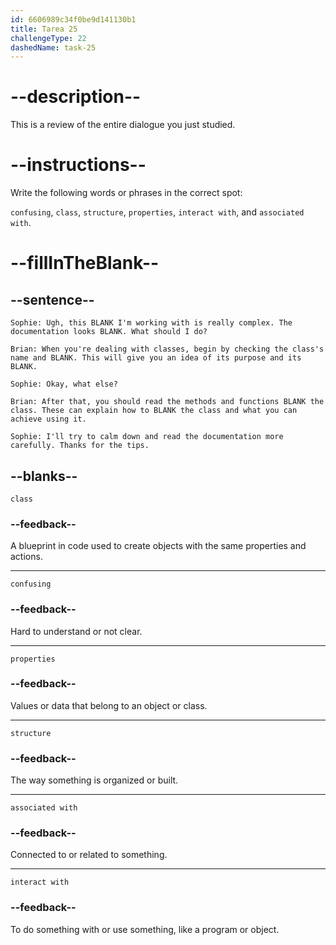 ```yaml
---
id: 6606989c34f0be9d141130b1
title: Tarea 25
challengeType: 22
dashedName: task-25
---
```


<!-- REVIEW -->

# --description--

This is a review of the entire dialogue you just studied.

# --instructions--

Write the following words or phrases in the correct spot:

`confusing`, `class`, `structure`, `properties`, `interact with`, and `associated with`.

# --fillInTheBlank--

## --sentence--

`Sophie: Ugh, this BLANK I'm working with is really complex. The documentation looks BLANK. What should I do?`

`Brian: When you're dealing with classes, begin by checking the class's name and BLANK. This will give you an idea of its purpose and its BLANK.`

`Sophie: Okay, what else?`

`Brian: After that, you should read the methods and functions BLANK the class. These can explain how to BLANK the class and what you can achieve using it.`

`Sophie: I'll try to calm down and read the documentation more carefully. Thanks for the tips.`

## --blanks--

`class`

### --feedback--

A blueprint in code used to create objects with the same properties and actions.

---

`confusing`

### --feedback--

Hard to understand or not clear.

---

`properties`

### --feedback--

Values or data that belong to an object or class.

---

`structure`

### --feedback--

The way something is organized or built.

---

`associated with`

### --feedback--

Connected to or related to something.

---

`interact with`

### --feedback--

To do something with or use something, like a program or object.
